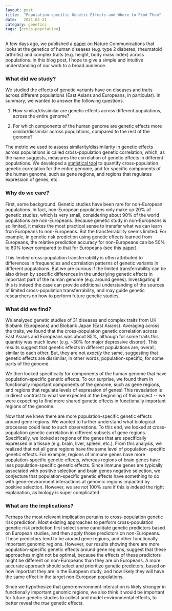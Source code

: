 ```yaml
---
layout: post
title:  "Population-specific Genetic Effects and Where to Find Them"
date:   2021-02-21
category: genetics
tags: [cross-population]
---
```


<script type="text/javascript" async
src="https://cdn.mathjax.org/mathjax/latest/MathJax.js?config=TeX-MML-AM_CHTML">
</script>

A few days ago, we published a [paper](https://www.nature.com/articles/s41467-021-21286-1)
on Nature Communications that looks at the genetics of human diseases (e.g. type 2 diabetes, rheumatoid arthritis)
and complex traits (e.g. height, body mass index) across populations. In this
blog post, I hope to give a simple and intuitive understanding of our work to a broad audience.

### What did we study?

We studied the effects of genetic variants have on diseases
and traits across different populations (East Asians and Europeans, in particular).
In summary, we wanted to answer the following questions.

1. How similar/dissimilar are genetic effects across different populations,
across the entire genome?

2. For which components of the human genome are genetic effects more similar/dissimilar
across populations, compared to the rest of the genome?

The metric we used to assess similarity/dissimilarity in genetic effects
across populations is called cross-population genetic correlation,
which, as the name suggests, measures the correlation of genetic
effects in different populations. We developed a [statistical tool](https://github.com/huwenboshi/s-ldxr) to
quantify cross-population genetic correlation for the entire genome, and for
specific components of the human genome, such as gene regions, and regions
that regulates expression of genes, etc.

### Why do we care?

First, some background. Genetic studies have been rare
for non-European populations. In fact, non-European populations only make up
20% of genetic studies, which is very small, considering about 90% of the world
populations are non-Europeans. Because genetic study in non-Europeans is so limited,
it makes the most practical sense to transfer what we can learn fron
Europeans to non-Europeans. But the transferrability seems limited. For example,
in genetic risk prediction using genetic effects learned from Europeans, the
relative prediction accuracy for non-Europeans can
be 50% to 80% lower compared to that for Europeans (see this [paper](https://www.nature.com/articles/s41588-019-0379-x?WT.ec_id=NG-201904&sap-outbound-id=2C9E78DECC81D5016FE335EAE68FF5C714553CD4)).

This limited cross-population transferrability is often attributed to differences in frequencies
and correlation patterns of genetic variants in different populations. But
we are curious if the limited transferrability can be also driven by
specific differences in the underlying genetic effects in important part
of the human genome (e.g. around genes). Investigating if this is indeed the
case can provide additional understanding of the sources of limited
cross-population transferrability, and may guide genetic researchers on how
to perform future genetic studies.

### What did we find?

We analyzed genetic studies of 31 diseases and complex traits from UK Biobank (Europeans)
and Biobank Japan (East Asians). Averaging across the traits, we found that
the cross-population genetic correlation across East Asians and Europeans was
about 85%, although for some traits this quantity was much lower (e.g. ~30%
for major depressive disorer). This results suggest that genetic effects
in different populations are, overall, similar to each other. But, they are
not *exactly* the same, suggesting that genetic effects are dissimilar, in
other words, population-specific, for some parts of the genome.

We then looked specifically for components of the human genome that have
population-specific genetic effects. To our surprise, we found them in
functionally important components of the genome, such as gene regions, and
regions that regulate levels of expression of genes! This revealation is
in direct contrast to what we expected at the beginning of this project -- we
were expecting to find more shared genetic effects in functionally important
regions of the genome.

Now that we knew there are more population-specific genetic effects around
gene regions. We wanted to further understand what biological processes could
lead to such observations. To this end, we looked at cross-population genetic
correlation in different subsets of gene regions. Specifically, we looked at
regions of the genes that are specifically expressed in a tissue (e.g.
brain, liver, spleen, etc.). From this analysis, we realized that not all
gene regions have the same level of population-specific genetic effects.
For example, regions of immune genes have more population-specific
genetic effects, whereas regions of brain genes have less population-specific
genetic effects. Since immune genes are typically associated with positive selection
and brain genes negative selection, we conjecture that population-specific
genetic effects have something to do with gene-environment interactions
at genomic regions impacted by positive selection. However, we are not 100%
sure if this is indeed the right explanation, as biology is super complicated.

### What are the implications?

Perhaps the most relevant implication pertains to cross-population genetic
risk prediction. Most existing approaches to perform cross-population
genetic risk prediction first select some candidate genetic predictors
based on European studies, and then apply those predictors on non-Europeans.
These predictors tend to be around gene regions, and other functionally
important genomic regions. However, our results showing there are more
population-specific genetic effects around gene regions, suggest that these
approaches might not be optimal, because the effects of these predictors
might be different on non-Europeans than they are on Europeans. A more
accurate approach should select and prioritize genetic predictors, based on how important
they are in the European study, and how likely they will have the same effect
in the target non-European populations.

Since we hypothesize that gene-environment interaction is likely stronger
in functionally important genomic regions, we also think it would be important
for future genetic studies to collect and model environmental effects,
to better reveal the *true* genetic effects.
